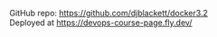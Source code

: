 GitHub repo: https://github.com/djblackett/docker3.2  
Deployed at https://devops-course-page.fly.dev/  